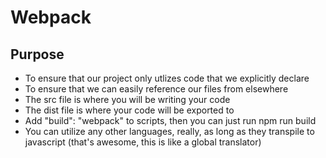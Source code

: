 # Webpack 

## Purpose

- To ensure that our project only utlizes code that we explicitly declare
- To ensure that we can easily reference our files from elsewhere
- The src file is where you will be writing your code
- The dist file is where your code will be exported to 
- Add "build": "webpack" to scripts, then you can just run npm run build
- You can utilize any other languages, really, as long as they transpile to javascript (that's awesome, this is like a global translator)
